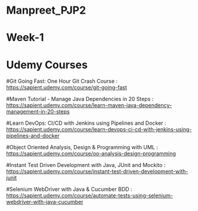 # Manpreet_PJP2

# Week-1
# Udemy Courses

#Git Going Fast: One Hour Git Crash Course : https://sapient.udemy.com/course/git-going-fast 

#Maven Tutorial - Manage Java Dependencies in 20 Steps : https://sapient.udemy.com/course/learn-maven-java-dependency-management-in-20-steps

#Learn DevOps: CI/CD with Jenkins using Pipelines and Docker :  https://sapient.udemy.com/course/learn-devops-ci-cd-with-jenkins-using-pipelines-and-docker

#Object Oriented Analysis, Design & Programming with UML : https://sapient.udemy.com/course/oo-analysis-design-programming 

#Instant Test Driven Development with Java, JUnit and Mockito : https://sapient.udemy.com/course/instant-test-driven-development-with-junit

#Selenium WebDriver with Java & Cucumber BDD : https://sapient.udemy.com/course/automate-tests-using-selenium-webdriver-with-java-cucumber

